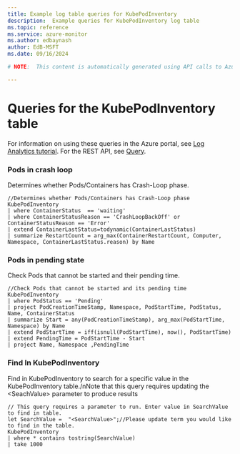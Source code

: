 ```yaml
---
title: Example log table queries for KubePodInventory
description:  Example queries for KubePodInventory log table
ms.topic: reference
ms.service: azure-monitor
ms.author: edbaynash
author: EdB-MSFT
ms.date: 09/16/2024

# NOTE:  This content is automatically generated using API calls to Azure. Any edits made on these files will be overwritten in the next run of the script. 

---
```


# Queries for the KubePodInventory table

For information on using these queries in the Azure portal, see [Log Analytics tutorial](/azure/azure-monitor/logs/log-analytics-tutorial). For the REST API, see [Query](/rest/api/loganalytics/query).


### Pods in crash loop  


Determines whether Pods/Containers has Crash-Loop phase.  

```query
//Determines whether Pods/Containers has Crash-Loop phase
KubePodInventory
| where ContainerStatus  == 'waiting' 
| where ContainerStatusReason == 'CrashLoopBackOff' or ContainerStatusReason == 'Error'
| extend ContainerLastStatus=todynamic(ContainerLastStatus)
| summarize RestartCount = arg_max(ContainerRestartCount, Computer, Namespace, ContainerLastStatus.reason) by Name
```



### Pods in pending state  


Check Pods that cannot be started and their pending time.  

```query
//Check Pods that cannot be started and its pending time
KubePodInventory
| where PodStatus == 'Pending'
| project PodCreationTimeStamp, Namespace, PodStartTime, PodStatus, Name, ContainerStatus
| summarize Start = any(PodCreationTimeStamp), arg_max(PodStartTime, Namespace) by Name
| extend PodStartTime = iff(isnull(PodStartTime), now(), PodStartTime)
| extend PendingTime = PodStartTime - Start
| project Name, Namespace ,PendingTime
```



### Find In KubePodInventory  


Find in KubePodInventory to search for a specific value in the KubePodInventory table./nNote that this query requires updating the \<SeachValue\> parameter to produce results  

```query
// This query requires a parameter to run. Enter value in SearchValue to find in table.
let SearchValue =  "<SearchValue>";//Please update term you would like to find in the table.
KubePodInventory
| where * contains tostring(SearchValue)
| take 1000
```

